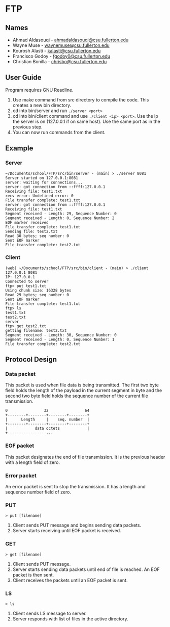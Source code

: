 # FTP

## Names

- Ahmad Aldasouqi - ahmadaldasouqi@csu.fullerton.edu
- Wayne Muse - waynemuse@csu.fullerton.edu
- Kourosh Alasti - kalasti@csu.fullerton.edu
- Francisco Godoy - fgodoy0@csu.fullerton.edu
- Christian Bonilla - chrisbo@csu.fullerton.edu

## User Guide
Program requires GNU Readline.

1. Use make command from src directory to compile the code. This creates a new bin directory.
2. cd into bin/server and run `./server <port>`
3. cd into bin/client command and use `./client <ip> <port>`. Use the ip the server is on (127.0.0.1 if on same host). Use the same port as in the previous step.
4. You can now run commands from the client.

## Example

### Server
```
~/Documents/school/FTP/src/bin/server - (main) > ./server 8081
Server started on 127.0.0.1:8081
server: waiting for connections...
server: got connection from ::ffff:127.0.0.1
Receiving file: test1.txt
recv error: Undefined error: 0
File transfer complete: test1.txt
server: got connection from ::ffff:127.0.0.1
Receiving file: test1.txt
Segment received - Length: 29, Sequence Number: 0
Segment received - Length: 0, Sequence Number: 2
EOF marker received
File transfer complete: test1.txt
Sending file: test2.txt
Read 30 bytes; seq number: 0
Sent EOF marker
File transfer complete: test2.txt
```

### Client
```
(web) ~/Documents/school/FTP/src/bin/client - (main) > ./client 127.0.0.1 8081
IP: 127.0.0.1
Connected to server
ftp> put test1.txt
Using chunk size: 16328 bytes
Read 29 bytes; seq number: 0
Sent EOF marker
File transfer complete: test1.txt
ftp> ls
test1.txt
test2.txt
server
ftp> get test2.txt
getting filename: test2.txt
Segment received - Length: 30, Sequence Number: 0
Segment received - Length: 0, Sequence Number: 1
File transfer complete: test2.txt
```

## Protocol Design

### Data packet
This packet is used when file data is being transmitted. The first two byte field holds the length of the payload in the current segment in byte and the second two byte field holds the sequence number of the current file transmission.

```
0                32                64  
+--------+--------+--------+--------+  
|      Length     |    seq. number  |  
+--------+--------+--------+--------+  
|            data octets            |  
+---------------- ...                   
```

### EOF packet
This packet designates the end of file transmission. It is the previous header with a length field of zero.

### Error packet
An error packet is sent to stop the transmission. It has a length and sequence number field of zero.



### PUT
```
> put [filename]
```

1. Client sends PUT message and begins sending data packets.
2. Server starts receiving until EOF packet is received.

### GET
```
> get [filename]
```

1. Client sends PUT message.
2. Server starts sending data packets until end of file is reached. An EOF packet is then sent.
3. Client receives the packets until an EOF packet is sent.

### LS
```
> ls
```

1. Client sends LS message to server.
2. Server responds with list of files in the active directory.
